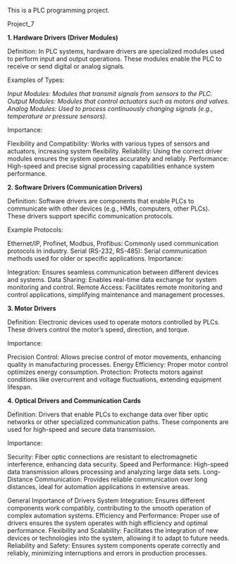 This is a PLC programming project.

Project_7

__1. Hardware Drivers (Driver Modules)__

Definition: In PLC systems, hardware drivers are specialized modules used to perform input and output operations. These modules enable the PLC to receive or send digital or analog signals.

Examples of Types:

*Input Modules: Modules that transmit signals from sensors to the PLC.*
*Output Modules: Modules that control actuators such as motors and valves.*
*Analog Modules: Used to process continuously changing signals (e.g., temperature or pressure sensors).*

Importance:

Flexibility and Compatibility: Works with various types of sensors and actuators, increasing system flexibility.
Reliability: Using the correct driver modules ensures the system operates accurately and reliably.
Performance: High-speed and precise signal processing capabilities enhance system performance.

__2. Software Drivers (Communication Drivers)__
   
Definition: Software drivers are components that enable PLCs to communicate with other devices (e.g., HMIs, computers, other PLCs). These drivers support specific communication protocols.

Example Protocols:

Ethernet/IP, Profinet, Modbus, Profibus: Commonly used communication protocols in industry.
Serial (RS-232, RS-485): Serial communication methods used for older or specific applications.
Importance:

Integration: Ensures seamless communication between different devices and systems.
Data Sharing: Enables real-time data exchange for system monitoring and control.
Remote Access: Facilitates remote monitoring and control applications, simplifying maintenance and management processes.

__3. Motor Drivers__
   
Definition: Electronic devices used to operate motors controlled by PLCs. These drivers control the motor’s speed, direction, and torque.

Importance:

Precision Control: Allows precise control of motor movements, enhancing quality in manufacturing processes.
Energy Efficiency: Proper motor control optimizes energy consumption.
Protection: Protects motors against conditions like overcurrent and voltage fluctuations, extending equipment lifespan.

__4. Optical Drivers and Communication Cards__
   
Definition: Drivers that enable PLCs to exchange data over fiber optic networks or other specialized communication paths. These components are used for high-speed and secure data transmission.

Importance:

Security: Fiber optic connections are resistant to electromagnetic interference, enhancing data security.
Speed and Performance: High-speed data transmission allows processing and analyzing large data sets.
Long-Distance Communication: Provides reliable communication over long distances, ideal for automation applications in extensive areas.

General Importance of Drivers
System Integration: Ensures different components work compatibly, contributing to the smooth operation of complex automation systems.
Efficiency and Performance: Proper use of drivers ensures the system operates with high efficiency and optimal performance.
Flexibility and Scalability: Facilitates the integration of new devices or technologies into the system, allowing it to adapt to future needs.
Reliability and Safety: Ensures system components operate correctly and reliably, minimizing interruptions and errors in production processes.


